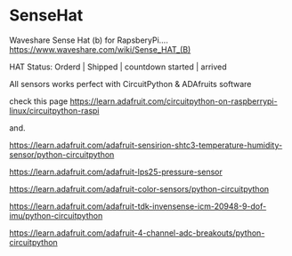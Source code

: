 # SenseHat
Waveshare Sense Hat (b) for RapsberyPi....
https://www.waveshare.com/wiki/Sense_HAT_(B)

HAT Status: Orderd | Shipped | countdown started | arrived

All sensors works perfect with CircuitPython & ADAfruits software

check this page https://learn.adafruit.com/circuitpython-on-raspberrypi-linux/circuitpython-raspi

and.

https://learn.adafruit.com/adafruit-sensirion-shtc3-temperature-humidity-sensor/python-circuitpython

https://learn.adafruit.com/adafruit-lps25-pressure-sensor

https://learn.adafruit.com/adafruit-color-sensors/python-circuitpython

https://learn.adafruit.com/adafruit-tdk-invensense-icm-20948-9-dof-imu/python-circuitpython

https://learn.adafruit.com/adafruit-4-channel-adc-breakouts/python-circuitpython

